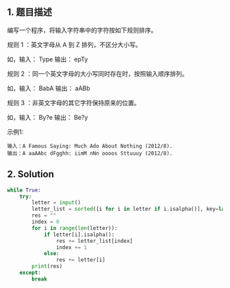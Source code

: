 ## 1. 题目描述

编写一个程序，将输入字符串中的字符按如下规则排序。

规则 1 ：英文字母从 A 到 Z 排列，不区分大小写。

如，输入： Type 输出： epTy

规则 2 ：同一个英文字母的大小写同时存在时，按照输入顺序排列。

如，输入： BabA 输出： aABb

规则 3 ：非英文字母的其它字符保持原来的位置。

如，输入： By?e 输出： Be?y



示例1:

```
输入：A Famous Saying: Much Ado About Nothing (2012/8).
输出：A aaAAbc dFgghh: iimM nNn oooos Sttuuuy (2012/8).
```



## 2. Solution

```python
while True:
    try:
        letter = input()
        letter_list = sorted([i for i in letter if i.isalpha()], key=lambda x:x.lower())
        res = ""
        index = 0
        for i in range(len(letter)):
            if letter[i].isalpha():
                res += letter_list[index]
                index += 1
            else:
                res += letter[i]
        print(res)
    except:
        break
```

